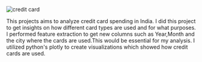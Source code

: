 ![credit card](https://github.com/Kamuthuj/credit-card-spending/assets/121629618/dd360fe7-0773-4974-85e1-60883f4d01a8)

This projects aims to analyze credit card spending in India. I did this project to get insights on how different card types are used and for what purposes. I performed feature extraction to get new columns such as Year,Month and the city where the cards are used.This would be essential for my analysis. I utilized python's plotly to create visualizations which showed how credit cards are used.
